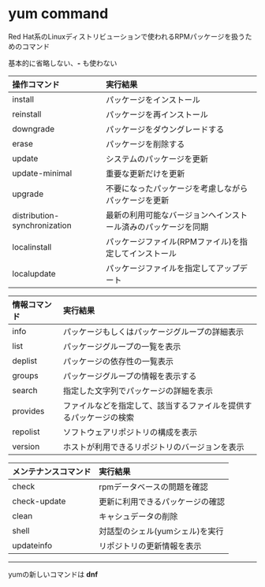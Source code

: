 # yum command

Red Hat系のLinuxディストリビューションで使われるRPMパッケージを扱うためのコマンド

基本的に省略しない、**-** も使わない

| 操作コマンド | 実行結果     |
|:---------|:-------------|
| install  | パッケージをインストール |
| reinstall | パッケージを再インストール |
| downgrade | パッケージをダウングレードする |
| erase | パッケージを削除する |
| update | システムのパッケージを更新 |
| update-minimal | 重要な更新だけを更新 |
| upgrade | 不要になったパッケージを考慮しながらパッケージを更新 |
| distribution-synchronization | 最新の利用可能なバージョンへインストール済みのパッケージを同期 |
| localinstall | パッケージファイル(RPMファイル)を指定してインストール |
| localupdate | パッケージファイルを指定してアップデート


| 情報コマンド | 実行結果 |
|:----|:----|
| info | パッケージもしくはパッケージグループの詳細表示 |
| list | パッケージグループの一覧を表示 |
| deplist | パッケージの依存性の一覧表示 |
| groups | パッケージグループの情報を表示する |
| search | 指定した文字列でパッケージの詳細を表示 |
| provides | ファイルなどを指定して、該当するファイルを提供するパッケージの検索 |
| repolist | ソフトウェアリポジトリの構成を表示 |
| version | ホストが利用できるリポジトリのバージョンを表示 |


| メンテナンスコマンド | 実行結果 |
|:----|:-----|
| check | rpmデータベースの問題を確認 |
| check-update | 更新に利用できるパッケージの確認 |
| clean | キャシュデータの削除 |
| shell | 対話型のシェル(yumシェル)を実行|
| updateinfo | リポジトリの更新情報を表示 |


---
yumの新しいコマンドは **dnf** 

